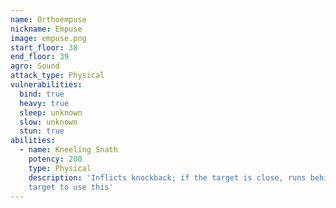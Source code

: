 ```yaml
---
name: Orthoempuse
nickname: Empuse
image: empuse.png
start_floor: 38
end_floor: 39
agro: Sound
attack_type: Physical
vulnerabilities:
  bind: true
  heavy: true
  sleep: unknown
  slow: unknown
  stun: true
abilities:
  - name: Kneeling Snath
    potency: 200
    type: Physical
    description: 'Inflicts knockback; if the target is close, runs behind the
    target to use this'
---
```


